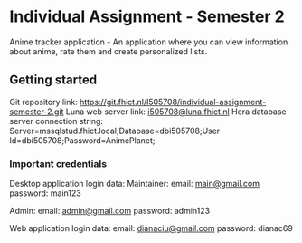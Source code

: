# Individual Assignment - Semester 2
Anime tracker application - An application where you can view information about anime, rate them and create personalized lists.

## Getting started
Git repository link: https://git.fhict.nl/I505708/individual-assignment-semester-2.git
Luna web server link: i505708@luna.fhict.nl
Hera database server connection string: Server=mssqlstud.fhict.local;Database=dbi505708;User Id=dbi505708;Password=AnimePlanet;

### Important credentials
Desktop application login data:
Maintainer:
email: main@gmail.com
password: main123

Admin:
email: admin@gmail.com
password: admin123

Web application login data:
email: dianaciu@gmail.com
password: dianac69